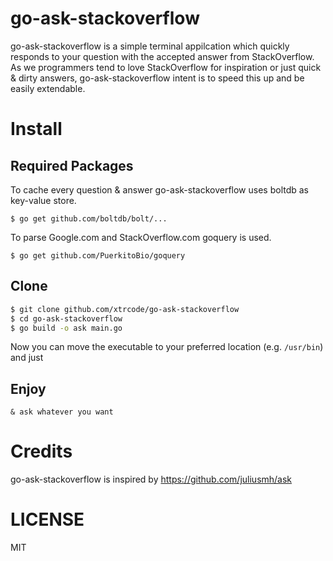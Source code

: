 # go-ask-stackoverflow
go-ask-stackoverflow is a simple terminal appilcation which quickly responds to your question with the accepted answer from StackOverflow. As we programmers tend to love StackOverflow for inspiration or just quick & dirty answers, go-ask-stackoverflow intent is to speed this up and be easily extendable.

# Install
## Required Packages
To cache every question & answer go-ask-stackoverflow uses boltdb as key-value store.

`$ go get github.com/boltdb/bolt/...`

To parse Google.com and StackOverflow.com goquery is used.

`$ go get github.com/PuerkitoBio/goquery`

## Clone

```bash
$ git clone github.com/xtrcode/go-ask-stackoverflow
$ cd go-ask-stackoverflow
$ go build -o ask main.go
```
Now you can move the executable to your preferred location (e.g. `/usr/bin`) and just

## Enjoy
`& ask whatever you want`

# Credits
go-ask-stackoverflow is inspired by https://github.com/juliusmh/ask

# LICENSE
MIT
